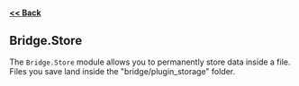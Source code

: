 #### [<< Back](https://github.com/solvedDev/bridge./blob/master/plugins/getting-started.md)
## Bridge.Store
The ```Bridge.Store``` module allows you to permanently store data inside a file. 
Files you save land inside the "bridge/plugin_storage" folder.